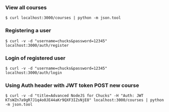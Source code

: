 ### View all courses
`$ curl localhost:3000/courses | python -m json.tool`  
### Registering a user 
`$ curl -v -d "username=chucks&password=12345" localhost:3000/auth/register `  
### Login of registered user  
`$ curl -v -d "username=chucks&password=12345" localhost:3000/auth/login`    
### Using Auth header with JWT token POST new course
`$ curl -v -d "title=Advanced NodeJS for Chucks" -H "Auth: JWT KTsWZn7a9gR7J1q4o0JE44aKr9QXF3IZsNjE8" localhost:3000/courses | python -m json.tool`   
